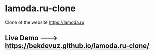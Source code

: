 # lamoda.ru-clone
Clone of the website https://lamoda.ru

## Live Demo ---> https://bekdevuz.github.io/lamoda.ru-clone/
